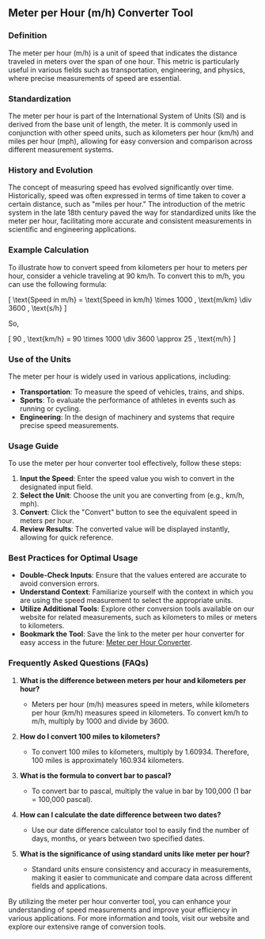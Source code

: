 ## Meter per Hour (m/h) Converter Tool

### Definition
The meter per hour (m/h) is a unit of speed that indicates the distance traveled in meters over the span of one hour. This metric is particularly useful in various fields such as transportation, engineering, and physics, where precise measurements of speed are essential.

### Standardization
The meter per hour is part of the International System of Units (SI) and is derived from the base unit of length, the meter. It is commonly used in conjunction with other speed units, such as kilometers per hour (km/h) and miles per hour (mph), allowing for easy conversion and comparison across different measurement systems.

### History and Evolution
The concept of measuring speed has evolved significantly over time. Historically, speed was often expressed in terms of time taken to cover a certain distance, such as "miles per hour." The introduction of the metric system in the late 18th century paved the way for standardized units like the meter per hour, facilitating more accurate and consistent measurements in scientific and engineering applications.

### Example Calculation
To illustrate how to convert speed from kilometers per hour to meters per hour, consider a vehicle traveling at 90 km/h. To convert this to m/h, you can use the following formula:

\[ 
\text{Speed in m/h} = \text{Speed in km/h} \times 1000 \, \text{m/km} \div 3600 \, \text{s/h} 
\]

So, 

\[ 
90 \, \text{km/h} = 90 \times 1000 \div 3600 \approx 25 \, \text{m/h} 
\]

### Use of the Units
The meter per hour is widely used in various applications, including:

- **Transportation**: To measure the speed of vehicles, trains, and ships.
- **Sports**: To evaluate the performance of athletes in events such as running or cycling.
- **Engineering**: In the design of machinery and systems that require precise speed measurements.

### Usage Guide
To use the meter per hour converter tool effectively, follow these steps:

1. **Input the Speed**: Enter the speed value you wish to convert in the designated input field.
2. **Select the Unit**: Choose the unit you are converting from (e.g., km/h, mph).
3. **Convert**: Click the "Convert" button to see the equivalent speed in meters per hour.
4. **Review Results**: The converted value will be displayed instantly, allowing for quick reference.

### Best Practices for Optimal Usage
- **Double-Check Inputs**: Ensure that the values entered are accurate to avoid conversion errors.
- **Understand Context**: Familiarize yourself with the context in which you are using the speed measurement to select the appropriate units.
- **Utilize Additional Tools**: Explore other conversion tools available on our website for related measurements, such as kilometers to miles or meters to kilometers.
- **Bookmark the Tool**: Save the link to the meter per hour converter for easy access in the future: [Meter per Hour Converter](https://www.inayam.co/unit-converter/speed_velocity).

### Frequently Asked Questions (FAQs)

1. **What is the difference between meters per hour and kilometers per hour?**
   - Meters per hour (m/h) measures speed in meters, while kilometers per hour (km/h) measures speed in kilometers. To convert km/h to m/h, multiply by 1000 and divide by 3600.

2. **How do I convert 100 miles to kilometers?**
   - To convert 100 miles to kilometers, multiply by 1.60934. Therefore, 100 miles is approximately 160.934 kilometers.

3. **What is the formula to convert bar to pascal?**
   - To convert bar to pascal, multiply the value in bar by 100,000 (1 bar = 100,000 pascal).

4. **How can I calculate the date difference between two dates?**
   - Use our date difference calculator tool to easily find the number of days, months, or years between two specified dates.

5. **What is the significance of using standard units like meter per hour?**
   - Standard units ensure consistency and accuracy in measurements, making it easier to communicate and compare data across different fields and applications.

By utilizing the meter per hour converter tool, you can enhance your understanding of speed measurements and improve your efficiency in various applications. For more information and tools, visit our website and explore our extensive range of conversion tools.